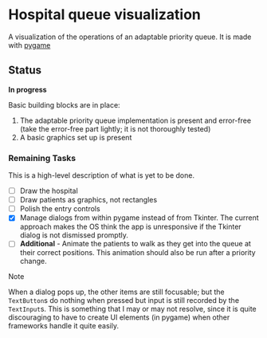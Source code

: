 # Hospital queue visualization
A visualization of the operations of an adaptable priority queue. It is made with [pygame](https://www.pygame.org/)

## Status
**In progress**

Basic building blocks are in place:
1. The adaptable priority queue implementation is present and error-free (take the error-free part lightly; it is not
thoroughly tested)
2. A basic graphics set up is present

### Remaining Tasks
This is a high-level description of what is yet to be done.
- [ ] Draw the hospital
- [ ] Draw patients as graphics, not rectangles
- [ ] Polish the entry controls 
- [x] Manage dialogs from within pygame instead of from Tkinter. The current approach makes the OS think 
the app is unresponsive if the Tkinter dialog is not dismissed promptly.
- [ ] **Additional** - Animate the patients to walk as they get into the queue at their correct positions.
This animation should also be run after a priority change.

> [!NOTE]
> When a dialog pops up, the other items are still focusable; but the `TextButton`s do nothing when pressed but
> input is still recorded by the `TextInput`s. This is something that I may or may not resolve, since it is quite
> discouraging to have to create UI elements (in pygame) when other frameworks handle it quite easily.